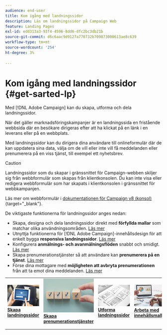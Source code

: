 ```yaml
---
audience: end-user
title: Kom igång med landningssidor
description: Läs om landningssidor på Campaign Web
feature: Landing Pages
exl-id: edd313a3-93f4-4596-8dd6-dfc2bc3db21b
source-git-commit: d6c6aac9d9127a770732b709873008613ae8c639
workflow-type: tm+mt
source-wordcount: '254'
ht-degree: 3%

---
```


# Kom igång med landningssidor {#get-sarted-lp}

Med [!DNL Adobe Campaign] kan du skapa, utforma och dela landningssidor.

När det gäller marknadsföringskampanjer är en landningssida en fristående webbsida där en besökare dirigeras efter att ha klickat på en länk i en leverans eller på en webbplats.

Med landningssidor kan du dirigera dina användare till onlineformulär där de kan uppdatera sina data, välja om de vill eller inte vill få meddelanden eller prenumerera på en viss tjänst, till exempel ett nyhetsbrev.

>[!CAUTION]
>
>Landningssidor som du skapar i gränssnittet för Campaign-webben skiljer sig från webbformulär som skapas från klientkonsolen. Du kan inte visa eller redigera webbformulär som har skapats i klientkonsolen i gränssnittet för webbkampanjen.
>
>Läs mer om webbformulär i [dokumentationen för Campaign v8 (konsol)](https://experienceleague.adobe.com/docs/campaign/campaign-v8/content/webapps.html?lang=sv-SE){target="_blank"}.

De viktigaste funktionerna för landningssidor anges nedan:

* Skapa, designa och dela landningssidor direkt med **förfyllda mallar** som matchar olika användningsområden. [Läs mer](create-lp.md)
* Utnyttja funktionerna för [!DNL Adobe Campaign]-innehållsdesign för att enkelt bygga **responsiva landningssidor**. [Läs mer](lp-content.md)
* Konfigurera **anmälnings- och avanmälningsflöden** snabbt och smidigt. [Läs mer](lp-use-cases.md)
* Skapa prenumerationstjänster så att användare kan **prenumerera på en tjänst**. [Läs mer](lp-use-cases.md#lp-subscription)
* Förse dina mottagare med **möjligheten att avbryta prenumerationen** från att ta emot dina meddelanden. [Läs mer](lp-use-cases.md#lp-unsubscription)
  <!--Send a **confirmation email** upon opt-in or opt-out.-->

<table style="table-layout:fixed"><tr style="border: 0;">
<td>
<a href="create-lp.md">
<img alt="Skapa landningssidor med förfyllda mallar" src="../assets/do-not-localize/lp-subscription.jpeg">
</a>
<div><a href="create-lp.md"><strong>Skapa landningssidor</strong>
</div>
<p>
</td>
<td>
<a href="../audience/manage-services.md">
<img alt="Ställ in prenumerationstjänster för användare" src="../assets/do-not-localize/lp-list.jpg">
</a>
<div>
<a href="../audience/manage-services.md"><strong>Skapa prenumerationstjänster</strong></a>
</div>
<p></td>
<td>
<a href="lp-content.md">
<img alt="Designa responsiva landningssidor" src="../assets/do-not-localize/lp-design.jpg">
</a>
<div>
<a href="lp-content.md"><strong>Utforma landningssidor</strong></a>
</div>
<p>
</td>
<td>
<a href="lp-templates.md">
<img alt="Arbeta med innehållsmallar för landningssidor" src="../assets/do-not-localize/lp-reporting.jpg">
</a>
<div>
<a href="lp-templates.md"><strong>Arbeta med innehållsmallar</strong></a>
</div>
<p>
</td>
</tr></table>